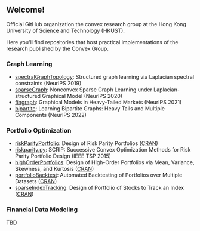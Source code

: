 ## Welcome!

Official GitHub organization the convex research group at the Hong Kong University of Science and Technology (HKUST).

Here you'll find repositories that host practical implementations of the research published by the Convex Group.

### Graph Learning

* [spectralGraphTopology](https://github.com/convexfi/spectralGraphTopology): Structured graph learning via Laplacian spectral constraints (NeurIPS 2019)
* [sparseGraph](https://github.com/convexfi/sparseGraph): Nonconvex Sparse Graph Learning under Laplacian-structured Graphical Model (NeurIPS 2020)
* [fingraph](https://github.com/convexfi/fingraph): Graphical Models in Heavy-Tailed Markets (NeurIPS 2021)
* [bipartite](https://github.com/convexfi/bipartite): Learning Bipartite Graphs: Heavy Tails and Multiple Components (NeurIPS 2022)

### Portfolio Optimization
* [riskParityPortfolio](https://github.com/dppalomar/riskParityPortfolio): Design of Risk Parity Portfolios ([CRAN](https://cran.r-project.org/package=riskParityPortfolio))
* [riskparity.py](https://github.com/convexfi/riskparity.py): SCRIP: Successive Convex Optimization Methods for Risk Parity Portfolio Design (IEEE TSP 2015)
* [highOrderPortfolios](https://github.com/dppalomar/highOrderPortfolios): Design of High-Order Portfolios via Mean, Variance, Skewness, and Kurtosis ([CRAN](https://cran.r-project.org/package=highOrderPortfolios))
* [portfolioBacktest](https://github.com/dppalomar/portfolioBacktest): Automated Backtesting of Portfolios over Multiple Datasets ([CRAN](https://cran.r-project.org/package=portfolioBacktest))
* [sparseIndexTracking](https://github.com/dppalomar/sparseIndexTracking): Design of Portfolio of Stocks to Track an Index ([CRAN](https://cran.r-project.org/package=sparseIndexTracking))

### Financial Data Modeling
TBD
